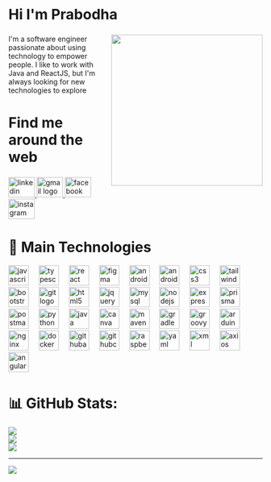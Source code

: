 <br clear="both">

<h1 align="left">Hi I'm Prabodha</h1>

###


<img align="right" height="300" src="https://github.com/tathsaraniliyanage/tathsaraniliyanage/assets/139870072/5d5df91e-7740-4519-8d4c-01cbb945077c"  />


###

<p align="left">I'm a software engineer passionate about using technology to empower people. I like to work with Java and ReactJS, but I'm always looking for new technologies to explore               </p>

<h1> </h1>
<h1 align="left">Find me around the web</h1>


###

<div align="left">
  <a href="https://www.linkedin.com/in/tathsarani-liyanage-68781a284?utm_source=share&utm_campaign=share_via&utm_content=profile&utm_medium=android_app" target="_blank">
    <img src="https://raw.githubusercontent.com/maurodesouza/profile-readme-generator/master/src/assets/icons/social/linkedin/default.svg" width="52" height="40" alt="linkedin logo"  />
  </a>
  <a href="prabodhathathsarani28@gmail.com" target="_blank">
    <img src="https://raw.githubusercontent.com/maurodesouza/profile-readme-generator/master/src/assets/icons/social/gmail/default.svg" width="52" height="40" alt="gmail logo"  />
  </a>
  <a href="https://www.facebook.com/ganga.chandani.754?mibextid=ZbWKwL" target="_blank">
    <img src="https://raw.githubusercontent.com/maurodesouza/profile-readme-generator/master/src/assets/icons/social/facebook/default.svg" width="52" height="40" alt="facebook logo"  />
  </a>
  <a href="https://www.instagram.com/__t_a_t_h__?igsh=NW5oMGdhbTM1aHFp" target="_blank">
    <img src="https://raw.githubusercontent.com/maurodesouza/profile-readme-generator/master/src/assets/icons/social/instagram/default.svg" width="52" height="40" alt="instagram logo"  />
  </a>
</div>


###
<h1> </h1>
<h1 align="left">🚀 Main Technologies</h1>

<div align="left">
  <img src="https://cdn.jsdelivr.net/gh/devicons/devicon/icons/javascript/javascript-original.svg" height="40" alt="javascript logo"  />
  <img width="12" />
  <img src="https://cdn.jsdelivr.net/gh/devicons/devicon/icons/typescript/typescript-original.svg" height="40" alt="typescript logo"  />
  <img width="12" />
  <img src="https://cdn.jsdelivr.net/gh/devicons/devicon/icons/react/react-original.svg" height="40" alt="react logo"  />
  <img width="12" />
  <img src="https://cdn.jsdelivr.net/gh/devicons/devicon@latest/icons/figma/figma-original.svg"  height="40" alt="figma logo" />
  <img width="12" />
  <img src="https://cdn.jsdelivr.net/gh/devicons/devicon/icons/android/android-original.svg" height="40" alt="android logo"  />
  <img width="12" />
  <img src="https://cdn.jsdelivr.net/gh/devicons/devicon/icons/androidstudio/androidstudio-original.svg" height="40" alt="androidstudio logo"  />
  <img width="12" />
  <img src="https://cdn.jsdelivr.net/gh/devicons/devicon/icons/css3/css3-original.svg" height="40" alt="css3 logo"  />
  <img width="12" />
  <img src="https://cdn.jsdelivr.net/gh/devicons/devicon@latest/icons/tailwindcss/tailwindcss-original.svg"  height="40" alt="tailwindcss logo"  />     
  <img width="12" />
  <img src="https://cdn.jsdelivr.net/gh/devicons/devicon@latest/icons/bootstrap/bootstrap-original.svg"  height="40" alt="bootstrap logo" />
  <img width="12" />
  <img src="https://cdn.jsdelivr.net/gh/devicons/devicon/icons/git/git-original.svg" height="40" alt="git logo"  />
  <img width="12" />
  <img src="https://cdn.jsdelivr.net/gh/devicons/devicon/icons/html5/html5-original.svg" height="40" alt="html5 logo"  />
  <img width="12" />
  <img src="https://cdn.jsdelivr.net/gh/devicons/devicon/icons/jquery/jquery-original.svg" height="40" alt="jquery logo"  />
  <img width="12" />
  <img src="https://cdn.jsdelivr.net/gh/devicons/devicon/icons/mysql/mysql-original.svg" height="40" alt="mysql logo"  />
  <img width="12" />
  <img src="https://cdn.jsdelivr.net/gh/devicons/devicon/icons/nodejs/nodejs-original.svg" height="40" alt="nodejs logo"  />
  <img width="12" />
  <img src="https://cdn.jsdelivr.net/gh/devicons/devicon@latest/icons/express/express-original.svg"  height="40" alt="express logo" />
  <img width="12" />
  <img src="https://cdn.jsdelivr.net/gh/devicons/devicon@latest/icons/prisma/prisma-original.svg" height="40" alt="prisma logo" />
  <img width="12" />
  <img src="https://cdn.jsdelivr.net/gh/devicons/devicon@latest/icons/postman/postman-original.svg" height="40" alt="postman logo"/>
  <img width="12" />     
  <img src="https://cdn.jsdelivr.net/gh/devicons/devicon@latest/icons/python/python-original.svg" height="40" alt="python logo"/>
  <img width="12" />        
  <img src="https://cdn.jsdelivr.net/gh/devicons/devicon@latest/icons/java/java-original.svg"  height="40" alt="java logo"/>
  <img width="12" />
  <img src="https://cdn.jsdelivr.net/gh/devicons/devicon@latest/icons/canva/canva-original.svg"  height="40" alt="canva logo" />
  <img width="12" />
  <img src="https://cdn.jsdelivr.net/gh/devicons/devicon@latest/icons/maven/maven-original.svg" height="40" alt="maven logo" />
  <img width="12" />        
  <img src="https://cdn.jsdelivr.net/gh/devicons/devicon@latest/icons/gradle/gradle-original.svg" height="40" alt="gradle logo" />
  <img width="12" />  
  <img src="https://cdn.jsdelivr.net/gh/devicons/devicon@latest/icons/groovy/groovy-original.svg" height="40" alt="groovy logo" />
  <img width="12" /> 
  <img src="https://cdn.jsdelivr.net/gh/devicons/devicon@latest/icons/arduino/arduino-original.svg"  height="40" alt="arduino logo" />
  <img width="12" />  
  <img src="https://cdn.jsdelivr.net/gh/devicons/devicon@latest/icons/nginx/nginx-original.svg"  height="40" alt="nginx logo"  />
  <img width="12" />        
  <img src="https://cdn.jsdelivr.net/gh/devicons/devicon@latest/icons/docker/docker-plain.svg"   height="40" alt="docker logo"/>
  <img width="12" />
  <img src="https://cdn.jsdelivr.net/gh/devicons/devicon@latest/icons/githubactions/githubactions-original.svg"  height="40" alt="githubactions logo"/>
  <img width="12" />
  <img src="https://cdn.jsdelivr.net/gh/devicons/devicon@latest/icons/githubcodespaces/githubcodespaces-original.svg"  height="40" alt="githubcodespaces logo" />
  <img width="12" />
  <img src="https://cdn.jsdelivr.net/gh/devicons/devicon@latest/icons/raspberrypi/raspberrypi-original.svg"  height="40" alt="raspberrypi logo"/>
  <img width="12" />
  <img src="https://cdn.jsdelivr.net/gh/devicons/devicon@latest/icons/yaml/yaml-original.svg"  height="40" alt="yaml logo"/>
  <img width="12" />
  <img src="https://cdn.jsdelivr.net/gh/devicons/devicon@latest/icons/xml/xml-original.svg"   height="40" alt="xml logo"/>
  <img width="12" />
  <img src="https://cdn.jsdelivr.net/gh/devicons/devicon@latest/icons/axios/axios-plain.svg"    height="40" alt="axios logo"/>
  <img width="12" /> 
<!--   <img src="https://img.icons8.com/?size=100&id=7ImWFDcPfSlz&format=png&color=00000"   height="40" alt="expo logo"/>
  <img width="12" />  -->
 <img src="https://cdn.jsdelivr.net/gh/devicons/devicon@latest/icons/angular/angular-original.svg"    height="40" alt="angular logo"/>
 <img width="12" />
 
 
           
          
</div>

###
# 📊 GitHub Stats:
![](https://github-readme-stats.vercel.app/api?username=tathsaraniliyanage&theme=dark&hide_border=false&include_all_commits=true&count_private=true)<br/>
![](https://github-readme-streak-stats.herokuapp.com/?user=tathsaraniliyanage&theme=dark&hide_border=false)<br/>
![](https://github-readme-stats.vercel.app/api/top-langs/?username=tathsaraniliyanage&theme=dark&hide_border=false&include_all_commits=true&count_private=true&layout=compact)

---
[![](https://visitcount.itsvg.in/api?id=tathsaraniliyanage&icon=0&color=0)](https://visitcount.itsvg.in)

<!-- Proudly created with GPRM ( https://gprm.itsvg.in ) -->

###
